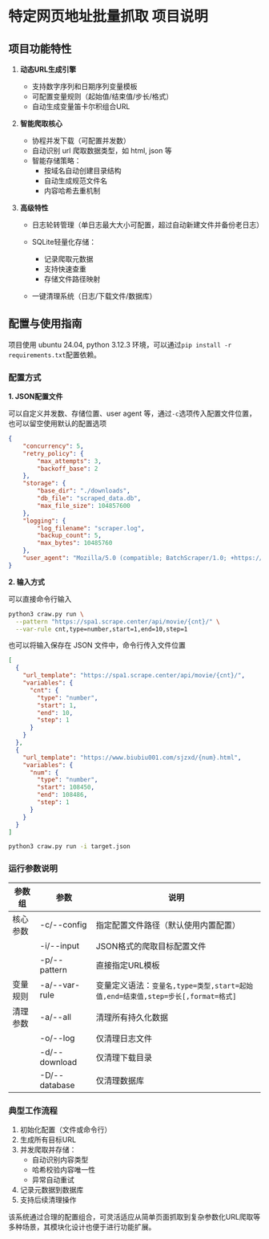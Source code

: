 # 特定网页地址批量抓取 项目说明

## 项目功能特性
1. **动态URL生成引擎**
   
   - 支持数字序列和日期序列变量模板
   - 可配置变量规则（起始值/结束值/步长/格式）
   - 自动生成变量笛卡尔积组合URL
   
2. **智能爬取核心**
   
   - 协程并发下载（可配置并发数）
   - 自动识别 url 爬取数据类型，如 html, json 等
   - 智能存储策略：
     * 按域名自动创建目录结构
     * 自动生成规范文件名
     * 内容哈希去重机制
   
3. **高级特性**
   
   - 日志轮转管理（单日志最大大小可配置，超过自动新建文件并备份老日志）
   - SQLite轻量化存储：
     * 记录爬取元数据
     * 支持快速查重
     * 存储文件路径映射

   - 一键清理系统（日志/下载文件/数据库）

## 配置与使用指南

项目使用 ubuntu 24.04, python 3.12.3 环境，可以通过`pip install -r requirements.txt`配置依赖。

### 配置方式

**1. JSON配置文件**

可以自定义并发数、存储位置、user agent 等，通过`-c`选项传入配置文件位置，也可以留空使用默认的配置选项

```json
{
    "concurrency": 5,
    "retry_policy": {
        "max_attempts": 3,
        "backoff_base": 2
    },
    "storage": {
        "base_dir": "./downloads",
        "db_file": "scraped_data.db",
        "max_file_size": 104857600
    },
    "logging": {
        "log_filename": "scraper.log",
        "backup_count": 5,
        "max_bytes": 10485760
    },
    "user_agent": "Mozilla/5.0 (compatible; BatchScraper/1.0; +https://example.com/bot)"
}
```

**2. 输入方式**

可以直接命令行输入

```bash
python3 craw.py run \
  --pattern "https://spa1.scrape.center/api/movie/{cnt}/" \
  --var-rule cnt,type=number,start=1,end=10,step=1
```

也可以将输入保存在 JSON 文件中，命令行传入文件位置

```json
[
  {
    "url_template": "https://spa1.scrape.center/api/movie/{cnt}/",
    "variables": {
      "cnt": {
        "type": "number",
        "start": 1,
        "end": 10,
        "step": 1
      }
    }
  },
  {
    "url_template": "https://www.biubiu001.com/sjzxd/{num}.html",
    "variables": {
      "num": {
        "type": "number",
        "start": 108450,
        "end": 108486,
        "step": 1
      }
    }
  }
]
```

```bash
python3 craw.py run -i target.json
```

### 运行参数说明

| 参数组   | 参数          | 说明                                                         |
| -------- | ------------- | ------------------------------------------------------------ |
| 核心参数 | -c/--config   | 指定配置文件路径（默认使用内置配置）                         |
|          | -i/--input    | JSON格式的爬取目标配置文件                                   |
|          | -p/--pattern  | 直接指定URL模板                                              |
| 变量规则 | -a/--var-rule | 变量定义语法：`变量名,type=类型,start=起始值,end=结束值,step=步长[,format=格式]` |
| 清理参数 | -a/--all      | 清理所有持久化数据                                           |
|          | -o/--log      | 仅清理日志文件                                               |
|          | -d/--download | 仅清理下载目录                                               |
|          | -D/--database | 仅清理数据库                                                 |

### 典型工作流程

1. 初始化配置（文件或命令行）
2. 生成所有目标URL
3. 并发爬取并存储：
   - 自动识别内容类型
   - 哈希校验内容唯一性
   - 异常自动重试
4. 记录元数据到数据库
5. 支持后续清理操作

该系统通过合理的配置组合，可灵活适应从简单页面抓取到复杂参数化URL爬取等多种场景，其模块化设计也便于进行功能扩展。
